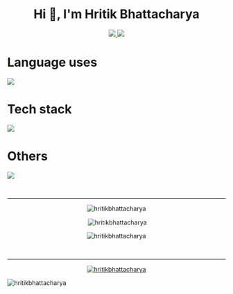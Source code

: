<h1 align="center">Hi 👋, I'm Hritik Bhattacharya</h1>

<div align="center">
  <a href="https://www.linkedin.com/in/hritik-bhattacharya-631847210/" target="_blank">
   <img src="https://img.shields.io/badge/LinkedIn-0077B5?style=for-the-badge&logo=linkedin&logoColor=0e76a8&color=black">
  </a>
  <a href="" target="_blank">
   <img src="https://img.shields.io/badge/Twitter-0077B5?style=for-the-badge&logo=twitter&logoColor=0e76a8&color=black">
  </a> 
</div>

<div align="left">
  <h1>Language uses</h1>
  <a href="https://skillicons.dev">
    <img src="https://skillicons.dev/icons?i=typescript,javascript,c,cpp,go,java,python" />
  </a>
</div>
<div align="left">
  <h1>Tech stack</h1>
  <a href="https://skillicons.dev">
    <img src="https://skillicons.dev/icons?i=react,next,vue,aws,mongo,redux,redis,firebase,flutter,nodejs,express,docker,materialui,css,html" />
  </a>
  <h1>Others</h1>
  <a href="https://skillicons.dev">
    <img src="https://skillicons.dev/icons?i=git,github,notion,figma,linux,vscode" />
  </a>
</p>


<br>
<hr>




<div align="center">
<p><img align="center" src="https://github-readme-streak-stats.herokuapp.com/?user=hritikbhattacharya&" alt="hritikbhattacharya" /></p>
<p>&nbsp;<img align="center" src="https://github-readme-stats.vercel.app/api?username=hritikbhattacharya&show_icons=true&locale=en&layout=compact" alt="hritikbhattacharya" /></p>
<p><img align="cneter" src="https://github-readme-stats.vercel.app/api/top-langs?username=hritikbhattacharya&show_icons=true&locale=en" alt="hritikbhattacharya" /></p>
</div>
<br>
<hr>
<p align="center"> <a href="https://github.com/ryo-ma/github-profile-trophy"><img src="https://github-profile-trophy.vercel.app/?username=hritikbhattacharya" alt="hritikbhattacharya" /></a> </p>
<p align="left"> <img src="https://komarev.com/ghpvc/?username=hritikbhattacharya&label=Profile%20views&color=0e75b6&style=flat" alt="hritikbhattacharya" /> </p>




